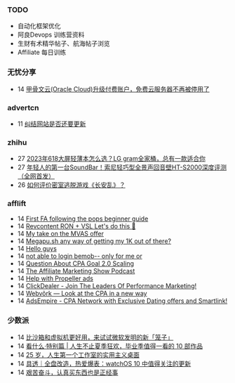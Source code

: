 ### TODO
-  自动化框架优化
-  阿良Devops 训练营资料
-  生财有术精华帖子、航海帖子浏览
-  Affiliate 每日训练

### 无忧分享
<!-- ruyo:START -->
-  14 [甲骨文云&lpar;Oracle Cloud&rpar;升级付费账户，免费云服务器不再被停用了](https://51.ruyo.net/18403.html)<!-- ruyo:END -->

### advertcn
<!-- advertcn:START -->
-  11 [纠结网站是否还要更新](https://www.advertcn.com/forum.php?mod=viewthread&tid=110805)<!-- advertcn:END -->

### zhihu
<!-- zhihu:START -->
-  27 [2023年618大屏轻薄本怎么选？LG gram全家桶，总有一款适合你](http://zhuanlan.zhihu.com/p/632641888?utm_campaign=rss&utm_medium=rss&utm_source=rss&utm_content=title)
-  27 [年轻人的第一台SoundBar！索尼轻巧型全景声回音壁HT-S2000深度评测（全网首发）](http://zhuanlan.zhihu.com/p/630990296?utm_campaign=rss&utm_medium=rss&utm_source=rss&utm_content=title)
-  26 [如何评价密室逃脱游戏《长安乱》？](http://www.zhihu.com/question/563950552/answer/3045961312?utm_campaign=rss&utm_medium=rss&utm_source=rss&utm_content=title)<!-- zhihu:END -->

### afflift
<!-- afflift:START -->
-  14 [First FA following the pops beginner guide](https://afflift.com/f/threads/first-fa-following-the-pops-beginner-guide.11121/?utm_source=rss&utm_medium=rss)
-  14 [Revcontent RON + VSL Let&#39;s do this 🚀](https://afflift.com/f/threads/revcontent-ron-vsl-lets-do-this-%F0%9F%9A%80.9662/?utm_source=rss&utm_medium=rss)
-  14 [My take on the MVAS offer](https://afflift.com/f/threads/my-take-on-the-mvas-offer.11116/?utm_source=rss&utm_medium=rss)
-  14 [Megapu.sh any way of getting my 1K out of there?](https://afflift.com/f/threads/megapu-sh-any-way-of-getting-my-1k-out-of-there.11120/?utm_source=rss&utm_medium=rss)
-  14 [Hello guys](https://afflift.com/f/threads/hello-guys.11115/?utm_source=rss&utm_medium=rss)
-  14 [not able to login bemob-- only for me or](https://afflift.com/f/threads/not-able-to-login-bemob-only-for-me-or.10991/?utm_source=rss&utm_medium=rss)
-  14 [Question About CPA Goal 2.0 Scaling](https://afflift.com/f/threads/question-about-cpa-goal-2-0-scaling.11113/?utm_source=rss&utm_medium=rss)
-  14 [The Affiliate Marketing Show Podcast](https://afflift.com/f/threads/the-affiliate-marketing-show-podcast.11119/?utm_source=rss&utm_medium=rss)
-  14 [Help with Propeller ads](https://afflift.com/f/threads/help-with-propeller-ads.11117/?utm_source=rss&utm_medium=rss)
-  14 [ClickDealer - Join The Leaders Of Performance Marketing!](https://afflift.com/f/threads/clickdealer-join-the-leaders-of-performance-marketing.2440/?utm_source=rss&utm_medium=rss)
-  14 [Webvõrk — Look at the CPA in a new way](https://afflift.com/f/threads/webv%C3%B5rk-%E2%80%94-look-at-the-cpa-in-a-new-way.2820/?utm_source=rss&utm_medium=rss)
-  14 [AdsEmpire - CPA Network with Exclusive Dating offers and Smartlink!](https://afflift.com/f/threads/adsempire-cpa-network-with-exclusive-dating-offers-and-smartlink.6820/?utm_source=rss&utm_medium=rss)<!-- afflift:END -->

### 少数派
<!-- sspai:START -->
-  14 [比沙箱和虚拟机更好用，来试试微软发明的新「笼子」](https://sspai.com/prime/story/win32-app-isolation-tutorial)
-  14 [看什么·特别篇 | 人生不止夏季狂欢，毕业季值得一看的 10 部作品](https://sspai.com/post/80318)
-  14 [25 岁，人生第一个工作室的实用主义桌面](https://sspai.com/post/80323)
-  14 [具透｜全盘改造，热爱爆表：watchOS 10 中值得关注的更新](https://sspai.com/post/80325)
-  14 [艰苦奋斗，认真买东西也是正经事](https://sspai.com/post/80268)<!-- sspai:END -->
